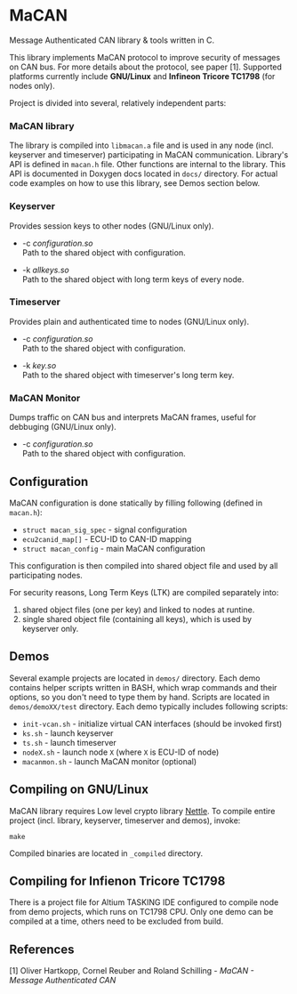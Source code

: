 # MaCAN
Message Authenticated CAN library &amp; tools written in C.  

This library implements MaCAN protocol to improve security of messages on CAN bus. For more details about the protocol, see paper [1]. Supported platforms currently include **GNU/Linux** and **Infineon Tricore TC1798** (for nodes only).  

Project is divided into several, relatively independent parts:

### MaCAN library
The library is compiled into `libmacan.a` file and is used in any node (incl. keyserver and timeserver) participating in MaCAN communication. Library's API is defined in `macan.h` file. Other functions are internal to the library. This API is documented in Doxygen docs located in `docs/` directory. For actual code examples on how to use this library, see Demos section below.

### Keyserver
Provides session keys to other nodes (GNU/Linux only).

* -c *configuration.so*  
Path to the shared object with configuration.

* -k *allkeys.so*  
Path to the shared object with long term keys of every node.

### Timeserver
Provides plain and authenticated time to nodes (GNU/Linux only).

* -c *configuration.so*  
Path to the shared object with configuration.

* -k *key.so*  
Path to the shared object with timeserver's long term key.

### MaCAN Monitor
Dumps traffic on CAN bus and interprets MaCAN frames, useful for debbuging (GNU/Linux only).

* -c *configuration.so*  
Path to the shared object with configuration.

## Configuration

MaCAN configuration is done statically by filling following (defined in `macan.h`):

* `struct macan_sig_spec` - signal configuration
* `ecu2canid_map[]` - ECU-ID to CAN-ID mapping
* `struct macan_config` - main MaCAN configuration 

This configuration is then compiled into shared object file and used by all participating nodes.

For security reasons, Long Term Keys (LTK) are compiled separately into: 

1. shared object files (one per key) and linked to nodes at runtine.
2. single shared object file (containing all keys), which is used by keyserver only.

## Demos

Several example projects are located in `demos/` directory. Each demo contains helper scripts written in BASH, which wrap commands and their options, so you don't need to type them by hand. Scripts are located in `demos/demoXX/test` directory. Each demo typically includes following scripts:

* `init-vcan.sh` - initialize virtual CAN interfaces (should be invoked first)
* `ks.sh` - launch keyserver
* `ts.sh` - launch timeserver
* `nodeX.sh` - launch node `X` (where `X` is ECU-ID of node)
* `macanmon.sh` - launch MaCAN monitor (optional)


## Compiling on GNU/Linux

MaCAN library requires Low level crypto library [Nettle](http://www.lysator.liu.se/~nisse/nettle/).
To compile entire project (incl. library, keyserver, timeserver and demos), invoke:
```
make
```
Compiled binaries are located in `_compiled` directory.

## Compiling for Infienon Tricore TC1798

There is a project file for Altium TASKING IDE configured to compile node from demo projects, which runs on TC1798 CPU. Only one demo can be compiled at a time, others need to be excluded from build.

## References

[1] Oliver Hartkopp, Cornel Reuber and Roland Schilling - *MaCAN - Message Authenticated CAN*
